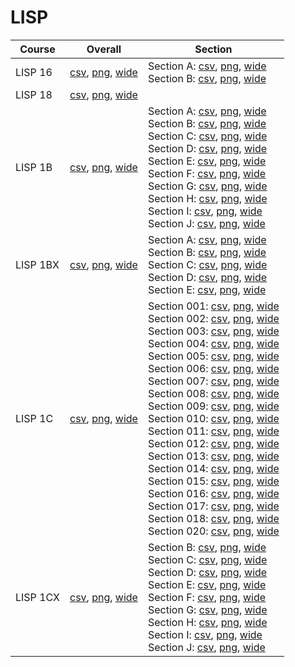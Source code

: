 # LISP

| Course | Overall | Section |
| ------ | ------- | ------- |
| LISP 16 | [csv](https://github.com/UCSD-Historical-Enrollment-Data/2025Winter/blob/main/overall/LISP%2016.csv), [png](https://raw.githubusercontent.com/UCSD-Historical-Enrollment-Data/2025Winter/main/plot_overall/LISP%2016.png), [wide](https://raw.githubusercontent.com/UCSD-Historical-Enrollment-Data/2025Winter/main/plot_overall_wide/LISP%2016.png) | Section A: [csv](https://github.com/UCSD-Historical-Enrollment-Data/2025Winter/blob/main/section/LISP%2016_A.csv), [png](https://raw.githubusercontent.com/UCSD-Historical-Enrollment-Data/2025Winter/main/plot_section/LISP%2016_A.png), [wide](https://raw.githubusercontent.com/UCSD-Historical-Enrollment-Data/2025Winter/main/plot_section_wide/LISP%2016_A.png)<br>Section B: [csv](https://github.com/UCSD-Historical-Enrollment-Data/2025Winter/blob/main/section/LISP%2016_B.csv), [png](https://raw.githubusercontent.com/UCSD-Historical-Enrollment-Data/2025Winter/main/plot_section/LISP%2016_B.png), [wide](https://raw.githubusercontent.com/UCSD-Historical-Enrollment-Data/2025Winter/main/plot_section_wide/LISP%2016_B.png) |
| LISP 18 | [csv](https://github.com/UCSD-Historical-Enrollment-Data/2025Winter/blob/main/overall/LISP%2018.csv), [png](https://raw.githubusercontent.com/UCSD-Historical-Enrollment-Data/2025Winter/main/plot_overall/LISP%2018.png), [wide](https://raw.githubusercontent.com/UCSD-Historical-Enrollment-Data/2025Winter/main/plot_overall_wide/LISP%2018.png) |  |
| LISP 1B | [csv](https://github.com/UCSD-Historical-Enrollment-Data/2025Winter/blob/main/overall/LISP%201B.csv), [png](https://raw.githubusercontent.com/UCSD-Historical-Enrollment-Data/2025Winter/main/plot_overall/LISP%201B.png), [wide](https://raw.githubusercontent.com/UCSD-Historical-Enrollment-Data/2025Winter/main/plot_overall_wide/LISP%201B.png) | Section A: [csv](https://github.com/UCSD-Historical-Enrollment-Data/2025Winter/blob/main/section/LISP%201B_A.csv), [png](https://raw.githubusercontent.com/UCSD-Historical-Enrollment-Data/2025Winter/main/plot_section/LISP%201B_A.png), [wide](https://raw.githubusercontent.com/UCSD-Historical-Enrollment-Data/2025Winter/main/plot_section_wide/LISP%201B_A.png)<br>Section B: [csv](https://github.com/UCSD-Historical-Enrollment-Data/2025Winter/blob/main/section/LISP%201B_B.csv), [png](https://raw.githubusercontent.com/UCSD-Historical-Enrollment-Data/2025Winter/main/plot_section/LISP%201B_B.png), [wide](https://raw.githubusercontent.com/UCSD-Historical-Enrollment-Data/2025Winter/main/plot_section_wide/LISP%201B_B.png)<br>Section C: [csv](https://github.com/UCSD-Historical-Enrollment-Data/2025Winter/blob/main/section/LISP%201B_C.csv), [png](https://raw.githubusercontent.com/UCSD-Historical-Enrollment-Data/2025Winter/main/plot_section/LISP%201B_C.png), [wide](https://raw.githubusercontent.com/UCSD-Historical-Enrollment-Data/2025Winter/main/plot_section_wide/LISP%201B_C.png)<br>Section D: [csv](https://github.com/UCSD-Historical-Enrollment-Data/2025Winter/blob/main/section/LISP%201B_D.csv), [png](https://raw.githubusercontent.com/UCSD-Historical-Enrollment-Data/2025Winter/main/plot_section/LISP%201B_D.png), [wide](https://raw.githubusercontent.com/UCSD-Historical-Enrollment-Data/2025Winter/main/plot_section_wide/LISP%201B_D.png)<br>Section E: [csv](https://github.com/UCSD-Historical-Enrollment-Data/2025Winter/blob/main/section/LISP%201B_E.csv), [png](https://raw.githubusercontent.com/UCSD-Historical-Enrollment-Data/2025Winter/main/plot_section/LISP%201B_E.png), [wide](https://raw.githubusercontent.com/UCSD-Historical-Enrollment-Data/2025Winter/main/plot_section_wide/LISP%201B_E.png)<br>Section F: [csv](https://github.com/UCSD-Historical-Enrollment-Data/2025Winter/blob/main/section/LISP%201B_F.csv), [png](https://raw.githubusercontent.com/UCSD-Historical-Enrollment-Data/2025Winter/main/plot_section/LISP%201B_F.png), [wide](https://raw.githubusercontent.com/UCSD-Historical-Enrollment-Data/2025Winter/main/plot_section_wide/LISP%201B_F.png)<br>Section G: [csv](https://github.com/UCSD-Historical-Enrollment-Data/2025Winter/blob/main/section/LISP%201B_G.csv), [png](https://raw.githubusercontent.com/UCSD-Historical-Enrollment-Data/2025Winter/main/plot_section/LISP%201B_G.png), [wide](https://raw.githubusercontent.com/UCSD-Historical-Enrollment-Data/2025Winter/main/plot_section_wide/LISP%201B_G.png)<br>Section H: [csv](https://github.com/UCSD-Historical-Enrollment-Data/2025Winter/blob/main/section/LISP%201B_H.csv), [png](https://raw.githubusercontent.com/UCSD-Historical-Enrollment-Data/2025Winter/main/plot_section/LISP%201B_H.png), [wide](https://raw.githubusercontent.com/UCSD-Historical-Enrollment-Data/2025Winter/main/plot_section_wide/LISP%201B_H.png)<br>Section I: [csv](https://github.com/UCSD-Historical-Enrollment-Data/2025Winter/blob/main/section/LISP%201B_I.csv), [png](https://raw.githubusercontent.com/UCSD-Historical-Enrollment-Data/2025Winter/main/plot_section/LISP%201B_I.png), [wide](https://raw.githubusercontent.com/UCSD-Historical-Enrollment-Data/2025Winter/main/plot_section_wide/LISP%201B_I.png)<br>Section J: [csv](https://github.com/UCSD-Historical-Enrollment-Data/2025Winter/blob/main/section/LISP%201B_J.csv), [png](https://raw.githubusercontent.com/UCSD-Historical-Enrollment-Data/2025Winter/main/plot_section/LISP%201B_J.png), [wide](https://raw.githubusercontent.com/UCSD-Historical-Enrollment-Data/2025Winter/main/plot_section_wide/LISP%201B_J.png) |
| LISP 1BX | [csv](https://github.com/UCSD-Historical-Enrollment-Data/2025Winter/blob/main/overall/LISP%201BX.csv), [png](https://raw.githubusercontent.com/UCSD-Historical-Enrollment-Data/2025Winter/main/plot_overall/LISP%201BX.png), [wide](https://raw.githubusercontent.com/UCSD-Historical-Enrollment-Data/2025Winter/main/plot_overall_wide/LISP%201BX.png) | Section A: [csv](https://github.com/UCSD-Historical-Enrollment-Data/2025Winter/blob/main/section/LISP%201BX_A.csv), [png](https://raw.githubusercontent.com/UCSD-Historical-Enrollment-Data/2025Winter/main/plot_section/LISP%201BX_A.png), [wide](https://raw.githubusercontent.com/UCSD-Historical-Enrollment-Data/2025Winter/main/plot_section_wide/LISP%201BX_A.png)<br>Section B: [csv](https://github.com/UCSD-Historical-Enrollment-Data/2025Winter/blob/main/section/LISP%201BX_B.csv), [png](https://raw.githubusercontent.com/UCSD-Historical-Enrollment-Data/2025Winter/main/plot_section/LISP%201BX_B.png), [wide](https://raw.githubusercontent.com/UCSD-Historical-Enrollment-Data/2025Winter/main/plot_section_wide/LISP%201BX_B.png)<br>Section C: [csv](https://github.com/UCSD-Historical-Enrollment-Data/2025Winter/blob/main/section/LISP%201BX_C.csv), [png](https://raw.githubusercontent.com/UCSD-Historical-Enrollment-Data/2025Winter/main/plot_section/LISP%201BX_C.png), [wide](https://raw.githubusercontent.com/UCSD-Historical-Enrollment-Data/2025Winter/main/plot_section_wide/LISP%201BX_C.png)<br>Section D: [csv](https://github.com/UCSD-Historical-Enrollment-Data/2025Winter/blob/main/section/LISP%201BX_D.csv), [png](https://raw.githubusercontent.com/UCSD-Historical-Enrollment-Data/2025Winter/main/plot_section/LISP%201BX_D.png), [wide](https://raw.githubusercontent.com/UCSD-Historical-Enrollment-Data/2025Winter/main/plot_section_wide/LISP%201BX_D.png)<br>Section E: [csv](https://github.com/UCSD-Historical-Enrollment-Data/2025Winter/blob/main/section/LISP%201BX_E.csv), [png](https://raw.githubusercontent.com/UCSD-Historical-Enrollment-Data/2025Winter/main/plot_section/LISP%201BX_E.png), [wide](https://raw.githubusercontent.com/UCSD-Historical-Enrollment-Data/2025Winter/main/plot_section_wide/LISP%201BX_E.png) |
| LISP 1C | [csv](https://github.com/UCSD-Historical-Enrollment-Data/2025Winter/blob/main/overall/LISP%201C.csv), [png](https://raw.githubusercontent.com/UCSD-Historical-Enrollment-Data/2025Winter/main/plot_overall/LISP%201C.png), [wide](https://raw.githubusercontent.com/UCSD-Historical-Enrollment-Data/2025Winter/main/plot_overall_wide/LISP%201C.png) | Section 001: [csv](https://github.com/UCSD-Historical-Enrollment-Data/2025Winter/blob/main/section/LISP%201C_001.csv), [png](https://raw.githubusercontent.com/UCSD-Historical-Enrollment-Data/2025Winter/main/plot_section/LISP%201C_001.png), [wide](https://raw.githubusercontent.com/UCSD-Historical-Enrollment-Data/2025Winter/main/plot_section_wide/LISP%201C_001.png)<br>Section 002: [csv](https://github.com/UCSD-Historical-Enrollment-Data/2025Winter/blob/main/section/LISP%201C_002.csv), [png](https://raw.githubusercontent.com/UCSD-Historical-Enrollment-Data/2025Winter/main/plot_section/LISP%201C_002.png), [wide](https://raw.githubusercontent.com/UCSD-Historical-Enrollment-Data/2025Winter/main/plot_section_wide/LISP%201C_002.png)<br>Section 003: [csv](https://github.com/UCSD-Historical-Enrollment-Data/2025Winter/blob/main/section/LISP%201C_003.csv), [png](https://raw.githubusercontent.com/UCSD-Historical-Enrollment-Data/2025Winter/main/plot_section/LISP%201C_003.png), [wide](https://raw.githubusercontent.com/UCSD-Historical-Enrollment-Data/2025Winter/main/plot_section_wide/LISP%201C_003.png)<br>Section 004: [csv](https://github.com/UCSD-Historical-Enrollment-Data/2025Winter/blob/main/section/LISP%201C_004.csv), [png](https://raw.githubusercontent.com/UCSD-Historical-Enrollment-Data/2025Winter/main/plot_section/LISP%201C_004.png), [wide](https://raw.githubusercontent.com/UCSD-Historical-Enrollment-Data/2025Winter/main/plot_section_wide/LISP%201C_004.png)<br>Section 005: [csv](https://github.com/UCSD-Historical-Enrollment-Data/2025Winter/blob/main/section/LISP%201C_005.csv), [png](https://raw.githubusercontent.com/UCSD-Historical-Enrollment-Data/2025Winter/main/plot_section/LISP%201C_005.png), [wide](https://raw.githubusercontent.com/UCSD-Historical-Enrollment-Data/2025Winter/main/plot_section_wide/LISP%201C_005.png)<br>Section 006: [csv](https://github.com/UCSD-Historical-Enrollment-Data/2025Winter/blob/main/section/LISP%201C_006.csv), [png](https://raw.githubusercontent.com/UCSD-Historical-Enrollment-Data/2025Winter/main/plot_section/LISP%201C_006.png), [wide](https://raw.githubusercontent.com/UCSD-Historical-Enrollment-Data/2025Winter/main/plot_section_wide/LISP%201C_006.png)<br>Section 007: [csv](https://github.com/UCSD-Historical-Enrollment-Data/2025Winter/blob/main/section/LISP%201C_007.csv), [png](https://raw.githubusercontent.com/UCSD-Historical-Enrollment-Data/2025Winter/main/plot_section/LISP%201C_007.png), [wide](https://raw.githubusercontent.com/UCSD-Historical-Enrollment-Data/2025Winter/main/plot_section_wide/LISP%201C_007.png)<br>Section 008: [csv](https://github.com/UCSD-Historical-Enrollment-Data/2025Winter/blob/main/section/LISP%201C_008.csv), [png](https://raw.githubusercontent.com/UCSD-Historical-Enrollment-Data/2025Winter/main/plot_section/LISP%201C_008.png), [wide](https://raw.githubusercontent.com/UCSD-Historical-Enrollment-Data/2025Winter/main/plot_section_wide/LISP%201C_008.png)<br>Section 009: [csv](https://github.com/UCSD-Historical-Enrollment-Data/2025Winter/blob/main/section/LISP%201C_009.csv), [png](https://raw.githubusercontent.com/UCSD-Historical-Enrollment-Data/2025Winter/main/plot_section/LISP%201C_009.png), [wide](https://raw.githubusercontent.com/UCSD-Historical-Enrollment-Data/2025Winter/main/plot_section_wide/LISP%201C_009.png)<br>Section 010: [csv](https://github.com/UCSD-Historical-Enrollment-Data/2025Winter/blob/main/section/LISP%201C_010.csv), [png](https://raw.githubusercontent.com/UCSD-Historical-Enrollment-Data/2025Winter/main/plot_section/LISP%201C_010.png), [wide](https://raw.githubusercontent.com/UCSD-Historical-Enrollment-Data/2025Winter/main/plot_section_wide/LISP%201C_010.png)<br>Section 011: [csv](https://github.com/UCSD-Historical-Enrollment-Data/2025Winter/blob/main/section/LISP%201C_011.csv), [png](https://raw.githubusercontent.com/UCSD-Historical-Enrollment-Data/2025Winter/main/plot_section/LISP%201C_011.png), [wide](https://raw.githubusercontent.com/UCSD-Historical-Enrollment-Data/2025Winter/main/plot_section_wide/LISP%201C_011.png)<br>Section 012: [csv](https://github.com/UCSD-Historical-Enrollment-Data/2025Winter/blob/main/section/LISP%201C_012.csv), [png](https://raw.githubusercontent.com/UCSD-Historical-Enrollment-Data/2025Winter/main/plot_section/LISP%201C_012.png), [wide](https://raw.githubusercontent.com/UCSD-Historical-Enrollment-Data/2025Winter/main/plot_section_wide/LISP%201C_012.png)<br>Section 013: [csv](https://github.com/UCSD-Historical-Enrollment-Data/2025Winter/blob/main/section/LISP%201C_013.csv), [png](https://raw.githubusercontent.com/UCSD-Historical-Enrollment-Data/2025Winter/main/plot_section/LISP%201C_013.png), [wide](https://raw.githubusercontent.com/UCSD-Historical-Enrollment-Data/2025Winter/main/plot_section_wide/LISP%201C_013.png)<br>Section 014: [csv](https://github.com/UCSD-Historical-Enrollment-Data/2025Winter/blob/main/section/LISP%201C_014.csv), [png](https://raw.githubusercontent.com/UCSD-Historical-Enrollment-Data/2025Winter/main/plot_section/LISP%201C_014.png), [wide](https://raw.githubusercontent.com/UCSD-Historical-Enrollment-Data/2025Winter/main/plot_section_wide/LISP%201C_014.png)<br>Section 015: [csv](https://github.com/UCSD-Historical-Enrollment-Data/2025Winter/blob/main/section/LISP%201C_015.csv), [png](https://raw.githubusercontent.com/UCSD-Historical-Enrollment-Data/2025Winter/main/plot_section/LISP%201C_015.png), [wide](https://raw.githubusercontent.com/UCSD-Historical-Enrollment-Data/2025Winter/main/plot_section_wide/LISP%201C_015.png)<br>Section 016: [csv](https://github.com/UCSD-Historical-Enrollment-Data/2025Winter/blob/main/section/LISP%201C_016.csv), [png](https://raw.githubusercontent.com/UCSD-Historical-Enrollment-Data/2025Winter/main/plot_section/LISP%201C_016.png), [wide](https://raw.githubusercontent.com/UCSD-Historical-Enrollment-Data/2025Winter/main/plot_section_wide/LISP%201C_016.png)<br>Section 017: [csv](https://github.com/UCSD-Historical-Enrollment-Data/2025Winter/blob/main/section/LISP%201C_017.csv), [png](https://raw.githubusercontent.com/UCSD-Historical-Enrollment-Data/2025Winter/main/plot_section/LISP%201C_017.png), [wide](https://raw.githubusercontent.com/UCSD-Historical-Enrollment-Data/2025Winter/main/plot_section_wide/LISP%201C_017.png)<br>Section 018: [csv](https://github.com/UCSD-Historical-Enrollment-Data/2025Winter/blob/main/section/LISP%201C_018.csv), [png](https://raw.githubusercontent.com/UCSD-Historical-Enrollment-Data/2025Winter/main/plot_section/LISP%201C_018.png), [wide](https://raw.githubusercontent.com/UCSD-Historical-Enrollment-Data/2025Winter/main/plot_section_wide/LISP%201C_018.png)<br>Section 020: [csv](https://github.com/UCSD-Historical-Enrollment-Data/2025Winter/blob/main/section/LISP%201C_020.csv), [png](https://raw.githubusercontent.com/UCSD-Historical-Enrollment-Data/2025Winter/main/plot_section/LISP%201C_020.png), [wide](https://raw.githubusercontent.com/UCSD-Historical-Enrollment-Data/2025Winter/main/plot_section_wide/LISP%201C_020.png) |
| LISP 1CX | [csv](https://github.com/UCSD-Historical-Enrollment-Data/2025Winter/blob/main/overall/LISP%201CX.csv), [png](https://raw.githubusercontent.com/UCSD-Historical-Enrollment-Data/2025Winter/main/plot_overall/LISP%201CX.png), [wide](https://raw.githubusercontent.com/UCSD-Historical-Enrollment-Data/2025Winter/main/plot_overall_wide/LISP%201CX.png) | Section B: [csv](https://github.com/UCSD-Historical-Enrollment-Data/2025Winter/blob/main/section/LISP%201CX_B.csv), [png](https://raw.githubusercontent.com/UCSD-Historical-Enrollment-Data/2025Winter/main/plot_section/LISP%201CX_B.png), [wide](https://raw.githubusercontent.com/UCSD-Historical-Enrollment-Data/2025Winter/main/plot_section_wide/LISP%201CX_B.png)<br>Section C: [csv](https://github.com/UCSD-Historical-Enrollment-Data/2025Winter/blob/main/section/LISP%201CX_C.csv), [png](https://raw.githubusercontent.com/UCSD-Historical-Enrollment-Data/2025Winter/main/plot_section/LISP%201CX_C.png), [wide](https://raw.githubusercontent.com/UCSD-Historical-Enrollment-Data/2025Winter/main/plot_section_wide/LISP%201CX_C.png)<br>Section D: [csv](https://github.com/UCSD-Historical-Enrollment-Data/2025Winter/blob/main/section/LISP%201CX_D.csv), [png](https://raw.githubusercontent.com/UCSD-Historical-Enrollment-Data/2025Winter/main/plot_section/LISP%201CX_D.png), [wide](https://raw.githubusercontent.com/UCSD-Historical-Enrollment-Data/2025Winter/main/plot_section_wide/LISP%201CX_D.png)<br>Section E: [csv](https://github.com/UCSD-Historical-Enrollment-Data/2025Winter/blob/main/section/LISP%201CX_E.csv), [png](https://raw.githubusercontent.com/UCSD-Historical-Enrollment-Data/2025Winter/main/plot_section/LISP%201CX_E.png), [wide](https://raw.githubusercontent.com/UCSD-Historical-Enrollment-Data/2025Winter/main/plot_section_wide/LISP%201CX_E.png)<br>Section F: [csv](https://github.com/UCSD-Historical-Enrollment-Data/2025Winter/blob/main/section/LISP%201CX_F.csv), [png](https://raw.githubusercontent.com/UCSD-Historical-Enrollment-Data/2025Winter/main/plot_section/LISP%201CX_F.png), [wide](https://raw.githubusercontent.com/UCSD-Historical-Enrollment-Data/2025Winter/main/plot_section_wide/LISP%201CX_F.png)<br>Section G: [csv](https://github.com/UCSD-Historical-Enrollment-Data/2025Winter/blob/main/section/LISP%201CX_G.csv), [png](https://raw.githubusercontent.com/UCSD-Historical-Enrollment-Data/2025Winter/main/plot_section/LISP%201CX_G.png), [wide](https://raw.githubusercontent.com/UCSD-Historical-Enrollment-Data/2025Winter/main/plot_section_wide/LISP%201CX_G.png)<br>Section H: [csv](https://github.com/UCSD-Historical-Enrollment-Data/2025Winter/blob/main/section/LISP%201CX_H.csv), [png](https://raw.githubusercontent.com/UCSD-Historical-Enrollment-Data/2025Winter/main/plot_section/LISP%201CX_H.png), [wide](https://raw.githubusercontent.com/UCSD-Historical-Enrollment-Data/2025Winter/main/plot_section_wide/LISP%201CX_H.png)<br>Section I: [csv](https://github.com/UCSD-Historical-Enrollment-Data/2025Winter/blob/main/section/LISP%201CX_I.csv), [png](https://raw.githubusercontent.com/UCSD-Historical-Enrollment-Data/2025Winter/main/plot_section/LISP%201CX_I.png), [wide](https://raw.githubusercontent.com/UCSD-Historical-Enrollment-Data/2025Winter/main/plot_section_wide/LISP%201CX_I.png)<br>Section J: [csv](https://github.com/UCSD-Historical-Enrollment-Data/2025Winter/blob/main/section/LISP%201CX_J.csv), [png](https://raw.githubusercontent.com/UCSD-Historical-Enrollment-Data/2025Winter/main/plot_section/LISP%201CX_J.png), [wide](https://raw.githubusercontent.com/UCSD-Historical-Enrollment-Data/2025Winter/main/plot_section_wide/LISP%201CX_J.png) |
